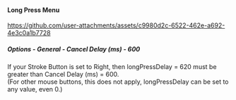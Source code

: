 #### Long Press Menu


https://github.com/user-attachments/assets/c9980d2c-6522-462e-a692-4e3c0a1b7728



##### Options - General - Cancel Delay (ms) - 600

If your Stroke Button is set to Right, then longPressDelay = 620 must be greater than Cancel Delay (ms) = 600.  
(For other mouse buttons, this does not apply, longPressDelay can be set to any value, even 0.)
